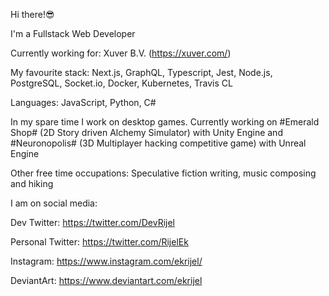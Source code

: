 Hi there!😎

I'm a Fullstack Web Developer 

Currently working for: Xuver B.V. (https://xuver.com/)

My favourite stack: Next.js, GraphQL, Typescript, Jest, Node.js, PostgreSQL, Socket.io, Docker, Kubernetes, Travis CL

Languages: JavaScript, Python, C#

In my spare time I work on desktop games. Currently working on #Emerald Shop# (2D Story driven Alchemy Simulator) with Unity Engine and #Neuronopolis# (3D Multiplayer hacking competitive game) with Unreal Engine

Other free time occupations:
Speculative fiction writing, music composing and hiking

I am on social media:

Dev Twitter: https://twitter.com/DevRijel

Personal Twitter: https://twitter.com/RijelEk

Instagram: https://www.instagram.com/ekrijel/

DeviantArt: https://www.deviantart.com/ekrijel


